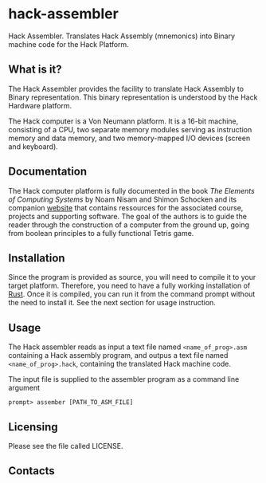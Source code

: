 # hack-assembler
Hack Assembler. Translates Hack Assembly (mnemonics) into Binary machine code for the Hack Platform.

## What is it?

The Hack Assembler provides the facility to translate Hack Assembly to Binary representation. This binary representation is understood by the Hack Hardware platform.

The Hack computer is a Von Neumann platform. It is a 16-bit machine, consisting of a CPU, two separate memory modules serving as instruction memory and data memory, and two memory-mapped I/O devices (screen and keyboard).


## Documentation

The Hack computer platform is fully documented in the book *The Elements of Computing Systems* by Noam Nisam and Shimon Schocken and its companion [website](http://www.nand2tetris.org) that contains ressources for the associated course, projects and supporting software. The goal of the authors is to guide the reader through the construction of a computer from the ground up, going from boolean principles to a fully functional Tetris game.

## Installation

Since the program is provided as source, you will need to compile it to your target platform. Therefore, you need to have a fully working installation of [Rust](http://www.rust-lang.org). Once it is compiled, you can run it from the command prompt without the need to install it. See the next section for usage instruction.

## Usage

The Hack assembler reads as input a text file named `<name_of_prog>.asm` containing a Hack assembly program, and outpus a text file named `<name_of_prog>.hack`, containing the translated Hack machine code.

The input file is supplied to the assembler program as a command line argument

```
prompt> assember [PATH_TO_ASM_FILE]

```

## Licensing


Please see the file called LICENSE.



## Contacts

